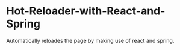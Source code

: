 # Hot-Reloader-with-React-and-Spring
Automatically reloades the page by making use of react and spring.
